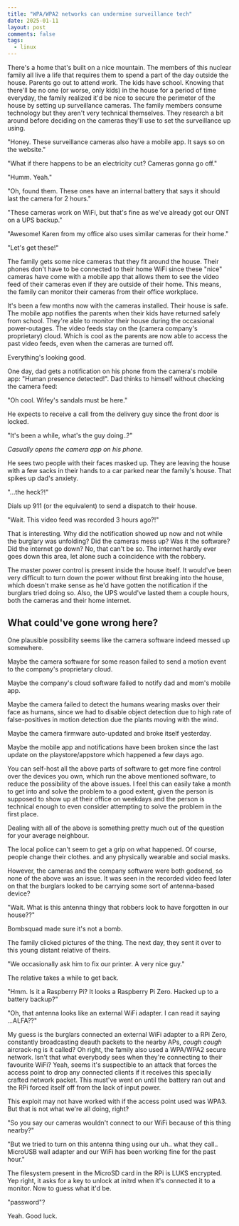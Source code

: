 ```yaml
---
title: "WPA/WPA2 networks can undermine surveillance tech"
date: 2025-01-11
layout: post
comments: false
tags:
  - linux
---
```


There's a home that's built on a nice mountain. The members of this nuclear family all live a life that
requires them to spend a part of the day outside the house. Parents go out to attend work. The kids have school.
Knowing that there'll be no one (or worse, only kids) in the house for a period of time everyday, the family
realized it'd be nice to secure the perimeter of the house by setting up surveillance cameras. The family members consume technology but they aren't very technical themselves. They research a bit around before deciding on
the cameras they'll use to set the surveillance up using.

"Honey. These surveillance cameras also have a mobile app. It says so on the website."

"What if there happens to be an electricity cut? Cameras gonna go off."

"Humm. Yeah."

"Oh, found them. These ones have an internal battery that says it should last the camera for 2 hours."

"These cameras work on WiFi, but that's fine as we've already got our ONT on a UPS backup."

"Awesome! Karen from my office also uses similar cameras for their home."

"Let's get these!"

The family gets some nice cameras that they fit around the house. Their phones don't have to be connected to
their home WiFi since these "nice" cameras have come with a mobile app that allows them to see the video feed
of their cameras even if they are outside of their home. This means, the family can monitor their cameras from
their office workplace.

It's been a few months now with the cameras installed. Their house is safe. The mobile app notifies the
parents when their kids have returned safely from school. They're able to monitor their house during the
occasional power-outages. The video feeds stay on the (camera company's proprietary) cloud. Which is cool
as the parents are now able to access the past video feeds, even when the cameras are turned off.

Everything's looking good.


One day, dad gets a notification on his phone from the camera's mobile app: "Human presence detected!".
Dad thinks to himself without checking the camera feed:

"Oh cool. Wifey's sandals must be here."

He expects to receive a call from the delivery guy since the front door is locked.

"It's been a while, what's the guy doing..?"

*Casually opens the camera app on his phone.*

He sees two people with their faces masked up. They are leaving the house with a few sacks in their hands
to a car parked near the family's house. That spikes up dad's anxiety.

"...the heck?!"

Dials up 911 (or the equivalent) to send a dispatch to their house.

"Wait. This video feed was recorded 3 hours ago?!"

That is interesting. Why did the notification showed up now and not while the burglary was unfolding? Did the
cameras mess up?
Was it the software? Did the internet go down? No, that can't be so. The internet hardly ever goes down
this area, let alone such a coincidence with the robbery.

The master power control is present inside the house itself. It would've been very difficult to turn down
the power without first breaking into the house, which doesn't make sense as he'd have gotten the
notification if the burglars tried doing so. Also, the UPS would've lasted them a couple hours, both the
cameras and their home internet.


## What could've gone wrong here?

One plausible possibility seems like the camera software indeed messed up somewhere.

Maybe the camera software for some reason failed to send a motion event to the company's proprietary cloud.

Maybe the company's cloud software failed to notify dad and mom's mobile app.

Maybe the camera failed to detect the humans wearing masks over their face as humans, since we had to
disable object detection due to high rate of false-positives in motion detection due the plants moving
with the wind.

Maybe the camera firmware auto-updated and broke itself yesterday.

Maybe the mobile app and notifications have been broken since the last update on the playstore/appstore
which happened a few days ago.


You can self-host all the above parts of software to get more fine control over the devices you own, which run
the above mentioned software, to reduce the possibility of the above issues. I feel this can easily take a
month to get into and solve the problem to a good extent, given the person is supposed to show up at their
office on weekdays and the person is technical enough to even consider attempting to solve the problem in
the first place.

Dealing with all of the above is something pretty much out of the question for your average neighbour.

The local police can't seem to get a grip on what happened. Of course, people change their clothes. and
any physically wearable and social masks.

However, the cameras and the company software were both godsend, so none of the above was an issue. It was
seen in the recorded video feed later on that the burglars looked to be carrying some sort of antenna-based
device?

"Wait. What is this antenna thingy that robbers look to have forgotten in our house??"

Bombsquad made sure it's not a bomb.

The family clicked pictures of the thing. The next day, they sent it over to this young distant relative of
theirs.

"We occasionally ask him to fix our printer. A very nice guy."

The relative takes a while to get back.

"Hmm. Is it a Raspberry Pi? It looks a Raspberry Pi Zero. Hacked up to a battery backup?"

"Oh, that antenna looks like an external WiFi adapter. I can read it saying ...ALFA??"

My guess is the burglars connected an external WiFi adapter to a RPi Zero, constantly broadcasting deauth
packets to the nearby APs, *cough cough* aircrack-ng is it called? Oh right, the family also used a WPA/WPA2
secure network. Isn't that what everybody sees when they're connecting to their favourite WiFi? Yeah, seems
it's suspectible to an attack that forces the access point to drop any connected clients if it receives this
specially crafted network packet. This must've went on until the battery ran out and the RPi forced itself
off from the lack of input power.

This exploit may not have worked with if the access point used was WPA3. But that is not what we're all doing,
right?

"So you say our cameras wouldn't connect to our WiFi because of this thing nearby?"

"But we tried to turn on this antenna thing using our uh.. what they call.. MicroUSB wall adapter and
our WiFi has been working fine for the past hour."

The filesystem present in the MicroSD card in the RPi is LUKS encrypted. Yep right, it asks for a key
to unlock at initrd when it's connected it to a monitor. Now to guess what it'd be.

"password"?

Yeah. Good luck.
